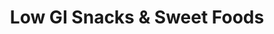 ---
type: GiDataTablePage
title: Low GI Snacks & Sweet Foods
description: Low Glycemic Index Snacks & Sweet Foods
keywords: gi, GI, Glycemic Index, glycemic index, GlycemicIndex, glycemicindex, gi of Snacks & Sweet Foods, GI of Snacks & Sweet Foods, Glycemic Index of Snacks & Sweet Foods, glycemic index of Snacks & Sweet Foods, GlycemicIndex of Snacks & Sweet Foods, glycemicindex of Snacks & Sweet Foods, Snacks & Sweet Foods, Low GI Snacks & Sweet Foods, Low Glycemic Index Snacks & Sweet Foods
---